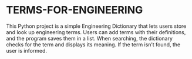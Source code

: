 # TERMS-FOR-ENGINEERING
This Python project is a simple Engineering Dictionary that lets users store and look up engineering terms. Users can add terms with their definitions, and the program saves them in a list. When searching, the dictionary checks for the term and displays its meaning. If the term isn’t found, the user is informed.
